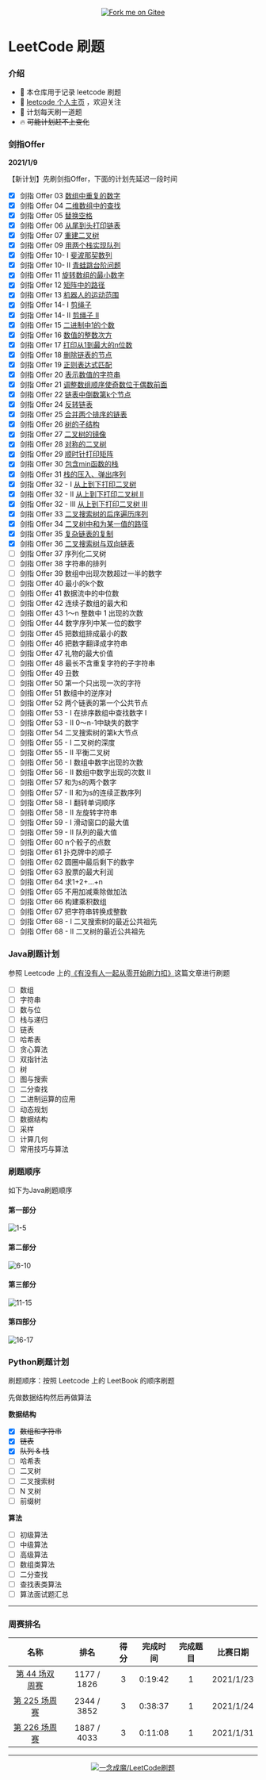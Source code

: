 <p align='center'>
<a href='https://gitee.com/eternidad33/leetcode'><img src='https://gitee.com/eternidad33/leetcode/widgets/widget_6.svg' alt='Fork me on Gitee'></img></a></p>

# LeetCode 刷题

### 介绍

- 🌴 本仓库用于记录 leetcode 刷题
- 👋 [leetcode 个人主页](https://leetcode-cn.com/u/eternidad/) ，欢迎关注
- 🚀 计划每天刷一道题
- 🔥 ~~可能计划赶不上变化~~

### 剑指Offer

**2021/1/9**

【新计划】先刷剑指Offer，下面的计划先延迟一段时间

- [x] 剑指 Offer 03 [数组中重复的数字](/剑指Offer/剑指Offer03数组中重复的数字.java)
- [x] 剑指 Offer 04 [二维数组中的查找](/剑指Offer/剑指Offer04二维数组中的查找.java)
- [x] 剑指 Offer 05 [替换空格](/剑指Offer/剑指Offer05替换空格.java)
- [x] 剑指 Offer 06 [从尾到头打印链表](/剑指Offer/剑指Offer06从尾到头打印链表.java)
- [x] 剑指 Offer 07 [重建二叉树](/剑指Offer/剑指Offer07重建二叉树.java)
- [x] 剑指 Offer 09 [用两个栈实现队列](/剑指Offer/剑指Offer09用两个栈实现队列.java)
- [x] 剑指 Offer 10- I [斐波那契数列](/剑指Offer/剑指Offer10-I斐波那契数列.java)
- [x] 剑指 Offer 10- II [青蛙跳台阶问题](/剑指Offer/剑指Offer10-II青蛙跳台阶问题.java)
- [x] 剑指 Offer 11 [旋转数组的最小数字](/剑指Offer/剑指Offer11旋转数组的最小数字.java)
- [x] 剑指 Offer 12 [矩阵中的路径](/剑指Offer/剑指Offer12矩阵中的路径.java)
- [x] 剑指 Offer 13 [机器人的运动范围](/剑指Offer/剑指Offer13机器人的运动范围.java)
- [x] 剑指 Offer 14- I [剪绳子](/剑指Offer/剑指Offer14-I剪绳子.java)
- [x] 剑指 Offer 14- II [剪绳子 II](/剑指Offer/剑指Offer14-II剪绳子II.java)
- [x] 剑指 Offer 15 [二进制中1的个数](/剑指Offer/剑指Offer15二进制中1的个数.java)
- [x] 剑指 Offer 16 [数值的整数次方](剑指Offer/剑指Offer16数值的整数次方.java)
- [x] 剑指 Offer 17 [打印从1到最大的n位数](剑指Offer/剑指Offer17打印从1到最大的n位数.java)
- [x] 剑指 Offer 18 [删除链表的节点](剑指Offer/剑指Offer18删除链表的节点.java)
- [x] 剑指 Offer 19 [正则表达式匹配](剑指Offer/剑指Offer19正则表达式匹配.java)
- [x] 剑指 Offer 20 [表示数值的字符串](剑指Offer/剑指Offer20表示数值的字符串.java)
- [x] 剑指 Offer 21 [调整数组顺序使奇数位于偶数前面](剑指Offer/剑指Offer21调整数组顺序使奇数位于偶数前面.java)
- [x] 剑指 Offer 22 [链表中倒数第k个节点](剑指Offer/剑指Offer22链表中倒数第k个节点.java)
- [x] 剑指 Offer 24 [反转链表](剑指Offer/剑指Offer24反转链表.java)
- [x] 剑指 Offer 25 [合并两个排序的链表](剑指Offer/剑指Offer25合并两个排序的链表.java)
- [x] 剑指 Offer 26 [树的子结构](剑指Offer/剑指Offer26树的子结构.java)
- [x] 剑指 Offer 27 [二叉树的镜像](剑指Offer/剑指Offer27二叉树的镜像.java)
- [x] 剑指 Offer 28 [对称的二叉树](剑指Offer/剑指Offer28对称的二叉树.java)
- [x] 剑指 Offer 29 [顺时针打印矩阵](剑指Offer/剑指Offer29顺时针打印矩阵.java)
- [x] 剑指 Offer 30 [包含min函数的栈](剑指Offer/剑指Offer30包含min函数的栈.java)
- [x] 剑指 Offer 31 [栈的压入、弹出序列](剑指Offer/剑指Offer31栈的压入、弹出序列.java)
- [x] 剑指 Offer 32 - I [从上到下打印二叉树](剑指Offer/剑指Offer32-I从上到下打印二叉树.java)
- [x] 剑指 Offer 32 - II [从上到下打印二叉树 II](剑指Offer/剑指Offer32-II从上到下打印二叉树II.java)
- [x] 剑指 Offer 32 - III [从上到下打印二叉树 III](剑指Offer/剑指Offer32-III从上到下打印二叉树III.java)
- [x] 剑指 Offer 33 [二叉搜索树的后序遍历序列](剑指Offer/剑指Offer33二叉搜索树的后序遍历序列.java)
- [x] 剑指 Offer 34 [二叉树中和为某一值的路径](剑指Offer/剑指Offer34二叉树中和为某一值的路径.java)
- [x] 剑指 Offer 35 [复杂链表的复制](剑指Offer/剑指Offer35复杂链表的复制.java)
- [x] 剑指 Offer 36 [二叉搜索树与双向链表](剑指Offer/剑指Offer36二叉搜索树与双向链表.java)
- [ ] 剑指 Offer 37 序列化二叉树
- [ ] 剑指 Offer 38 字符串的排列
- [ ] 剑指 Offer 39 数组中出现次数超过一半的数字
- [ ] 剑指 Offer 40 最小的k个数
- [ ] 剑指 Offer 41 数据流中的中位数
- [ ] 剑指 Offer 42 连续子数组的最大和
- [ ] 剑指 Offer 43 1～n 整数中 1 出现的次数
- [ ] 剑指 Offer 44 数字序列中某一位的数字
- [ ] 剑指 Offer 45 把数组排成最小的数
- [ ] 剑指 Offer 46 把数字翻译成字符串
- [ ] 剑指 Offer 47 礼物的最大价值
- [ ] 剑指 Offer 48 最长不含重复字符的子字符串
- [ ] 剑指 Offer 49 丑数
- [ ] 剑指 Offer 50 第一个只出现一次的字符
- [ ] 剑指 Offer 51 数组中的逆序对
- [ ] 剑指 Offer 52 两个链表的第一个公共节点
- [ ] 剑指 Offer 53 - I 在排序数组中查找数字 I
- [ ] 剑指 Offer 53 - II 0～n-1中缺失的数字
- [ ] 剑指 Offer 54 二叉搜索树的第k大节点
- [ ] 剑指 Offer 55 - I 二叉树的深度
- [ ] 剑指 Offer 55 - II 平衡二叉树
- [ ] 剑指 Offer 56 - I 数组中数字出现的次数
- [ ] 剑指 Offer 56 - II 数组中数字出现的次数 II
- [ ] 剑指 Offer 57 和为s的两个数字
- [ ] 剑指 Offer 57 - II 和为s的连续正数序列
- [ ] 剑指 Offer 58 - I 翻转单词顺序
- [ ] 剑指 Offer 58 - II 左旋转字符串
- [ ] 剑指 Offer 59 - I 滑动窗口的最大值
- [ ] 剑指 Offer 59 - II 队列的最大值
- [ ] 剑指 Offer 60 n个骰子的点数
- [ ] 剑指 Offer 61 扑克牌中的顺子
- [ ] 剑指 Offer 62 圆圈中最后剩下的数字
- [ ] 剑指 Offer 63 股票的最大利润
- [ ] 剑指 Offer 64 求1+2+…+n
- [ ] 剑指 Offer 65 不用加减乘除做加法
- [ ] 剑指 Offer 66 构建乘积数组
- [ ] 剑指 Offer 67 把字符串转换成整数
- [ ] 剑指 Offer 68 - I 二叉搜索树的最近公共祖先
- [ ] 剑指 Offer 68 - II 二叉树的最近公共祖先

### Java刷题计划

参照 Leetcode 上的[《有没有人一起从零开始刷力扣》](https://leetcode-cn.com/circle/article/48kq9d/)这篇文章进行刷题

- [ ] 数组
- [ ] 字符串
- [ ] 数与位
- [ ] 栈与递归
- [ ] 链表
- [ ] 哈希表
- [ ] 贪心算法
- [ ] 双指针法
- [ ] 树
- [ ] 图与搜索
- [ ] 二分查找
- [ ] 二进制运算的应用
- [ ] 动态规划
- [ ] 数据结构
- [ ] 采样
- [ ] 计算几何
- [ ] 常用技巧与算法

### 刷题顺序

如下为Java刷题顺序

#### 第一部分

![1-5](https://cdn.jsdelivr.net/gh/eternidad33/picbed@master/img/0105.png)

#### 第二部分

![6-10](https://cdn.jsdelivr.net/gh/eternidad33/picbed@master/img/0610.png)

#### 第三部分

![11-15](https://cdn.jsdelivr.net/gh/eternidad33/picbed@master/img/1115.png)

#### 第四部分

![16-17](https://cdn.jsdelivr.net/gh/eternidad33/picbed@master/img/1617.png)

### Python刷题计划

刷题顺序：按照 Leetcode 上的 LeetBook 的顺序刷题

先做数据结构然后再做算法

**数据结构**

- [x] ~~数组和字符串~~
- [x] ~~链表~~
- [x] ~~队列 & 栈~~
- [ ] 哈希表
- [ ] 二叉树
- [ ] 二叉搜索树
- [ ] N 叉树
- [ ] 前缀树

**算法**

- [ ] 初级算法
- [ ] 中级算法
- [ ] 高级算法
- [ ] 数组类算法
- [ ] 二分查找
- [ ] 查找表类算法
- [ ] 算法面试题汇总

---

### 周赛排名

|                             名称                             |    排名     | 得分 | 完成时间 | 完成题目 | 比赛日期  |
| :----------------------------------------------------------: | :---------: | :--: | :------: | :------: | :-------: |
| [第 44 场双周赛](https://leetcode-cn.com/contest/biweekly-contest-44/) | 1177 / 1826 |  3   | 0:19:42  |    1     | 2021/1/23 |
| [第 225 场周赛](https://leetcode-cn.com/contest/weekly-contest-225/) | 2344 / 3852 |  3   | 0:38:37  |    1     | 2021/1/24 |
| [第 226 场周赛](https://leetcode-cn.com/contest/weekly-contest-226/) | 1887 / 4033 |  3   | 0:11:08  |    1     | 2021/1/31 |



---

<p align='center'>
<a href='https://gitee.com/eternidad33/leetcode'><img src='https://gitee.com/eternidad33/leetcode/widgets/widget_card.svg?colors=393222,ebdfc1,fffae5,d8ca9f,393222,a28b40' alt='一念成魔/LeetCode刷题'></img></a></p>

